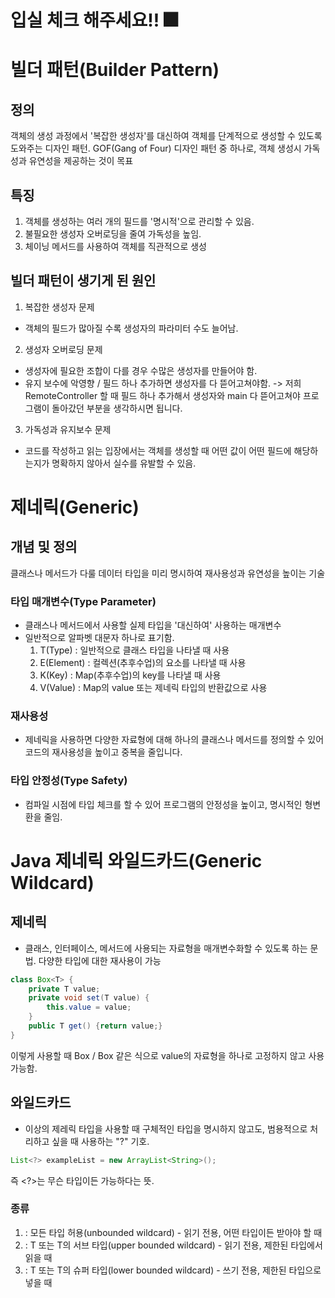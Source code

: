 # 입실 체크 해주세요!! 🎆

# 빌더 패턴(Builder Pattern)
## 정의
객체의 생성 과정에서 '복잡한 생성자'를 대신하여 객체를 단계적으로
생성할 수 있도록 도와주는 디자인 패턴. GOF(Gang of Four)
디자인 패턴 중 하나로, 객체 생성시 가독성과 유연성을 제공하는 것이
목표

## 특징
1. 객체를 생성하는 여러 개의 필드를 '명시적'으로 관리할 수 있음.
2. 불필요한 생성자 오버로딩을 줄여 가독성을 높임.
3. 체이닝 메서드를 사용하여 객체를 직관적으로 생성

## 빌더 패턴이 생기게 된 원인
1. 복잡한 생성자 문제
- 객체의 필드가 많아질 수록 생성자의 파라미터 수도 늘어남.
2. 생성자 오버로딩 문제
- 생성자에 필요한 조합이 다를 경우 수많은 생성자를 만들어야 함.
- 유지 보수에 악영향 / 필드 하나 추가하면 생성자를 다 뜯어고쳐야함.
-> 저희 RemoteController 할 때 필드 하나 추가해서 생성자와
main 다 뜯어고쳐야 프로그램이 돌아갔던 부분을 생각하시면 됩니다.
3. 가독성과 유지보수 문제
- 코드를 작성하고 읽는 입장에서는 객체를 생성할 때 어떤 값이
어떤 필드에 해당하는지가 명확하지 않아서 실수를 유발할 수 있음.


# 제네릭(Generic)
## 개념 및 정의
클래스나 메서드가 다룰 데이터 타입을 미리 명시하여 재사용성과
유연성을 높이는 기술

### 타입 매개변수(Type Parameter)
- 클래스나 메서드에서 사용할 실제 타입을 '대신하여' 사용하는 
    매개변수
- 일반적으로 알파벳 대문자 하나로 표기함.
    1. T(Type) : 일반적으로 클래스 타입을 나타낼 때 사용
    2. E(Element) : 컬렉션(추후수업)의 요소를 나타낼 때 사용
    3. K(Key) : Map(추후수업)의 key를 나타낼 때 사용
    4. V(Value) : Map의 value 또는 제네릭 타입의 반환값으로 사용

### 재사용성
- 제네릭을 사용하면 다양한 자료형에 대해 하나의 클래스나 메서드를
정의할 수 있어 코드의 재사용성을 높이고 중복을 줄입니다.

### 타입 안정성(Type Safety)
- 컴파일 시점에 타입 체크를 할 수 있어 프로그램의 안정성을 높이고,
명시적인 형변환을 줄임.

# Java 제네릭 와일드카드(Generic Wildcard)

## 제네릭
- 클래스, 인터페이스, 메서드에 사용되는 자료형을 매개변수화할 수
있도록 하는 문법. 다양한 타입에 대한 재사용이 가능
```java
class Box<T> {
    private T value;
    private void set(T value) {
        this.value = value;
    }
    public T get() {return value;}
}
```
이렇게 사용할 때 Box<Integer> / Box<String> 같은 식으로
value의 자료형을 하나로 고정하지 않고 사용 가능함.

## 와일드카드
- 이상의 제레릭 타입을 사용할 때 구체적인 타입을 명시하지 않고도,
범용적으로 처리하고 싶을 때 사용하는 "?" 기호.

```java
List<?> exampleList = new ArrayList<String>();
```
즉 <?>는 무슨 타입이든 가능하다는 뜻.

### 종류
1. <?> : 모든 타입 허용(unbounded wildcard)
   - 읽기 전용, 어떤 타입이든 받아야 할 때
2. <? extends T> : T 또는 T의 서브 타입(upper bounded wildcard)
    - 읽기 전용, 제한된 타입에서 읽을 때
3. <? super T> : T 또는 T의 슈퍼 타입(lower bounded wildcard)
    - 쓰기 전용, 제한된 타입으로 넣을 때





